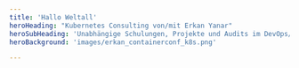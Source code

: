 ```yaml
---
title: 'Hallo Weltall'
heroHeading: "Kubernetes Consulting von/mit Erkan Yanar"
heroSubHeading: 'Unabhängige Schulungen, Projekte und Audits im DevOps/Kubernetes Ökosystem'
heroBackground: 'images/erkan_containerconf_k8s.png'

---
```


